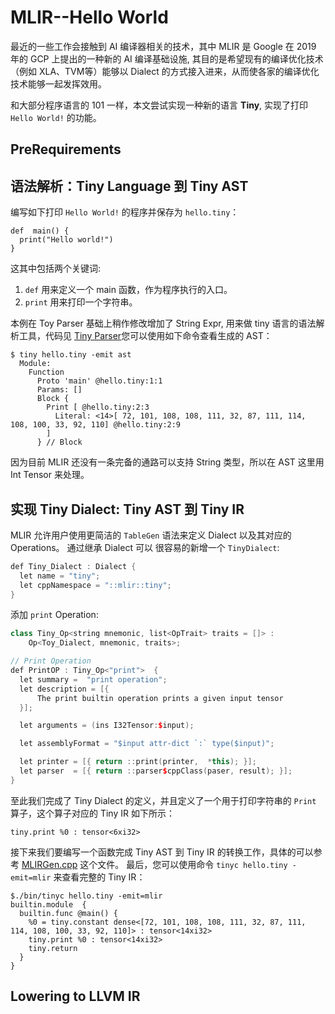 # MLIR--Hello World

最近的一些工作会接触到 AI 编译器相关的技术，其中 MLIR 是 Google 在 2019 年的 GCP 上提出的一种新的 AI 编译基础设施,
其目的是希望现有的编译优化技术（例如 XLA、TVM等）能够以 Dialect 的方式接入进来，从而使各家的编译优化技术能够一起发挥效用。

和大部分程序语言的 101 一样，本文尝试实现一种新的语言 **Tiny**, 实现了打印 `Hello World!` 的功能。

## PreRequirements


## 语法解析：Tiny Language 到 Tiny AST

编写如下打印 `Hello World!` 的程序并保存为 `hello.tiny`：

``` text
def  main() {
  print("Hello world!")
}
```

这其中包括两个关键词:

1. `def` 用来定义一个 main 函数，作为程序执行的入口。
2. `print` 用来打印一个字符串。

本例在 Toy Parser 基础上稍作修改增加了 String Expr, 用来做 tiny 语言的语法解析工具，代码见
[Tiny Parser](./include/tiny/Parser.h)您可以使用如下命令查看生成的 AST：

``` text
$ tiny hello.tiny -emit ast
  Module:
    Function
      Proto 'main' @hello.tiny:1:1
      Params: []
      Block {
        Print [ @hello.tiny:2:3
          Literal: <14>[ 72, 101, 108, 108, 111, 32, 87, 111, 114, 108, 100, 33, 92, 110] @hello.tiny:2:9
        ]
      } // Block
```

因为目前 MLIR 还没有一条完备的通路可以支持 String 类型，所以在 AST 这里用 Int Tensor 来处理。

## 实现 Tiny Dialect: Tiny AST 到 Tiny IR

MLIR 允许用户使用更简洁的 `TableGen` 语法来定义 Dialect 以及其对应的 Operations。 通过继承 Dialect 可以
很容易的新增一个 `TinyDialect`:

``` cpp
def Tiny_Dialect : Dialect {
  let name = "tiny";
  let cppNamespace = "::mlir::tiny";
}
```

添加 `print` Operation:

``` cpp
class Tiny_Op<string mnemonic, list<OpTrait> traits = []> :
    Op<Toy_Dialect, mnemonic, traits>;

// Print Operation
def PrintOP : Tiny_Op<"print">  {
  let summary =  "print operation";
  let description = [{
      The print builtin operation prints a given input tensor
  }];

  let arguments = (ins I32Tensor:$input);

  let assemblyFormat = "$input attr-dict `:` type($input)";

  let printer = [{ return ::print(printer,  *this); }];
  let parser  = [{ return ::parser$cppClass(paser, result); }];
}
```

至此我们完成了 Tiny Dialect 的定义，并且定义了一个用于打印字符串的 `Print` 算子，这个算子对应的 Tiny IR 如下所示：

```text
tiny.print %0 : tensor<6xi32>
```

接下来我们要编写一个函数完成 Tiny AST 到 Tiny IR 的转换工作，具体的可以参考 [MLIRGen.cpp](./mlir/MLIRGen.cpp) 这个文件。
最后，您可以使用命令 `tinyc hello.tiny -emit=mlir` 来查看完整的 Tiny IR：

``` text
$./bin/tinyc hello.tiny -emit=mlir
builtin.module  {
  builtin.func @main() {
    %0 = tiny.constant dense<[72, 101, 108, 108, 111, 32, 87, 111, 114, 108, 100, 33, 92, 110]> : tensor<14xi32>
    tiny.print %0 : tensor<14xi32>
    tiny.return
  }
}

```

## Lowering to LLVM IR


